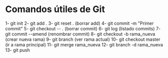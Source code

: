 # Comandos útiles de Git


1- git init
2- git add .
3- git reset . (borrar add)
4- git commit -m "Primer commit"
5- git checkout -- . (borrar commit)
6- git log (listado commits)
7- git commit --amend (renombrar commit)
8- git checkout -b rama_nueva (crear nueva rama)
9- git branch (ver rama actual)
10- git checkout master (ir a rama principal)
11- git merge rama_nueva
12- git branch -d rama_nueva
13- git push

